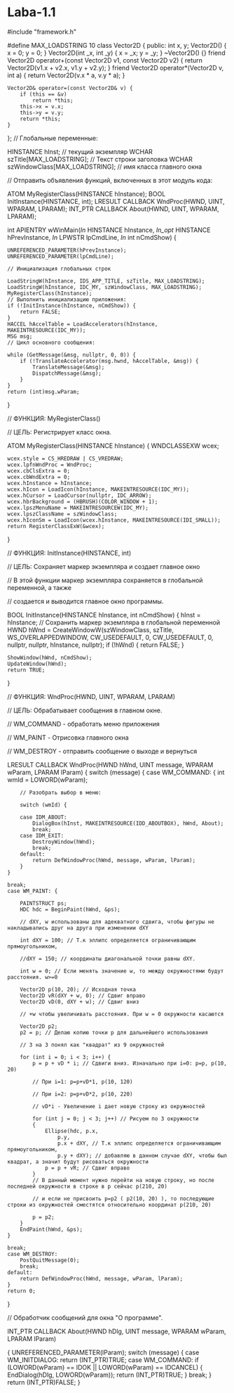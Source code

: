 # Laba-1.1
#include "framework.h"

#define MAX_LOADSTRING 10
class Vector2D {
public:
	int x, y;
	Vector2D() {
		x = 0;
		y = 0;
	}
	Vector2D(int _x, int _y) {
		x = _x;
		y = _y;
	}
	~Vector2D() {}
	friend Vector2D operator+(const Vector2D v1, const Vector2D v2) {
		return Vector2D(v1.x + v2.x, v1.y + v2.y);
	}
	friend Vector2D operator*(Vector2D v, int a) {
		return Vector2D(v.x * a, v.y * a);
	}
	
	Vector2D& operator=(const Vector2D& v) {
		if (this == &v)
			return *this;
		this->x = v.x;
		this->y = v.y;
		return *this;
	}
};
// Глобальные переменные:

HINSTANCE hInst; // текущий экземпляр
WCHAR szTitle[MAX_LOADSTRING]; // Текст строки заголовка
WCHAR szWindowClass[MAX_LOADSTRING]; // имя класса главного окна

// Отправить объявления функций, включенных в этот модуль кода:

ATOM MyRegisterClass(HINSTANCE hInstance);
BOOL InitInstance(HINSTANCE, int);
LRESULT CALLBACK WndProc(HWND, UINT, WPARAM, LPARAM);
INT_PTR CALLBACK About(HWND, UINT, WPARAM, LPARAM);

int APIENTRY wWinMain(_In_ HINSTANCE hInstance,
	_In_opt_ HINSTANCE hPrevInstance,
	_In_ LPWSTR lpCmdLine,
	_In_ int nCmdShow)
{

	UNREFERENCED_PARAMETER(hPrevInstance);
	UNREFERENCED_PARAMETER(lpCmdLine);

	// Инициализация глобальных строк

	LoadStringW(hInstance, IDS_APP_TITLE, szTitle, MAX_LOADSTRING);
	LoadStringW(hInstance, IDC_MY, szWindowClass, MAX_LOADSTRING);
	MyRegisterClass(hInstance);
	// Выполнить инициализацию приложения:
	if (!InitInstance(hInstance, nCmdShow)) {
		return FALSE;
	}
	HACCEL hAccelTable = LoadAccelerators(hInstance, MAKEINTRESOURCE(IDC_MY));
	MSG msg;
	// Цикл основного сообщения:

	while (GetMessage(&msg, nullptr, 0, 0)) {
		if (!TranslateAccelerator(msg.hwnd, hAccelTable, &msg)) {
			TranslateMessage(&msg);
			DispatchMessage(&msg);
		}
	}
	return (int)msg.wParam;
}

// ФУНКЦИЯ: MyRegisterClass()

// ЦЕЛЬ: Регистрирует класс окна.

ATOM MyRegisterClass(HINSTANCE hInstance)
{
	WNDCLASSEXW wcex;
	
	wcex.style = CS_HREDRAW | CS_VREDRAW;
	wcex.lpfnWndProc = WndProc;
	wcex.cbClsExtra = 0;
	wcex.cbWndExtra = 0;
	wcex.hInstance = hInstance;
	wcex.hIcon = LoadIcon(hInstance, MAKEINTRESOURCE(IDC_MY));
	wcex.hCursor = LoadCursor(nullptr, IDC_ARROW);
	wcex.hbrBackground = (HBRUSH)(COLOR_WINDOW + 1);
	wcex.lpszMenuName = MAKEINTRESOURCEW(IDC_MY);
	wcex.lpszClassName = szWindowClass;
	wcex.hIconSm = LoadIcon(wcex.hInstance, MAKEINTRESOURCE(IDI_SMALL));
	return RegisterClassExW(&wcex);
}


// ФУНКЦИЯ: InitInstance(HINSTANCE, int)

// ЦЕЛЬ: Сохраняет маркер экземпляра и создает главное окно

// В этой функции маркер экземпляра сохраняется в глобальной переменной, а также

// создается и выводится главное окно программы.

BOOL InitInstance(HINSTANCE hInstance, int nCmdShow)
{
	hInst = hInstance; // Сохранить маркер экземпляра в глобальной переменной
	HWND hWnd = CreateWindowW(szWindowClass, szTitle, WS_OVERLAPPEDWINDOW,
		CW_USEDEFAULT, 0, CW_USEDEFAULT, 0, nullptr, nullptr, hInstance, nullptr);
	if (!hWnd) {
		return FALSE;
	}

	ShowWindow(hWnd, nCmdShow);
	UpdateWindow(hWnd);
	return TRUE;
}

// ФУНКЦИЯ: WndProc(HWND, UINT, WPARAM, LPARAM)


// ЦЕЛЬ: Обрабатывает сообщения в главном окне.



// WM_COMMAND - обработать меню приложения

// WM_PAINT - Отрисовка главного окна

// WM_DESTROY - отправить сообщение о выходе и вернуться

LRESULT CALLBACK WndProc(HWND hWnd, UINT message, WPARAM wParam, LPARAM lParam)
{
	switch (message) {
	case WM_COMMAND: {
		int wmId = LOWORD(wParam);

		// Разобрать выбор в меню:

		switch (wmId) {

		case IDM_ABOUT:
			DialogBox(hInst, MAKEINTRESOURCE(IDD_ABOUTBOX), hWnd, About);
			break;
		case IDM_EXIT:
			DestroyWindow(hWnd);
			break;
		default:
			return DefWindowProc(hWnd, message, wParam, lParam);
		}
	}

	break;
	case WM_PAINT: {

		PAINTSTRUCT ps;
		HDC hdc = BeginPaint(hWnd, &ps);
		
		// dXY, w использованы для адекватного сдвига, чтобы фигуры не накладывались друг на друга при изменении dXY

		int dXY = 100; // Т.к эллипс определяется ограничивающим прямоугольником,

		//dXY = 150; // координаты диагональной точки равны dXY.

		int w = 0; // Если менять значение w, то между окружностями будут расстояния. w>=0

		Vector2D p(10, 20); // Исходная точка
		Vector2D vR(dXY + w, 0); // Сдвиг вправо
		Vector2D vD(0, dXY + w); // Сдвиг вниз

		// +w чтобы увеличивать расстояния. При w = 0 окружности касаются

		Vector2D p2;
		p2 = p; // Делаю копию точки p для дальнейшего использования

		// 3 на 3 понял как "квадрат" из 9 окружностей

		for (int i = 0; i < 3; i++)	{
			p = p + vD * i; // Сдвиги вниз. Изначально при i=0: p=p, p(10, 20)

			// При i=1: p=p+vD*1, p(10, 120)

			// При i=2: p=p+vD*2, p(10, 220)

			// vD*i - Увеличение i дает новую строку из окружностей

			for (int j = 0; j < 3; j++) // Рисуем по 3 окружности
			{
				Ellipse(hdc, p.x,
					p.y,
					p.x + dXY, // Т.к эллипс определяется ограничивающим прямоугольником,
					p.y + dXY); // добавляю в данном случае dXY, чтобы был квадрат, а значит будут рисоваться окружности
				p = p + vR; // Сдвиг вправо
			}
			// В данный момент нужно перейти на новую строку, но после последней окружности в строке в p сейчас p(210, 20)

			// и если не присвоить p=p2 ( p2(10, 20) ), то последующие строки из окружностей сместятся относительно координат p(210, 20)

			p = p2;
		}
		EndPaint(hWnd, &ps);
	}

	break;
	case WM_DESTROY:
		PostQuitMessage(0);
		break;
	default:
		return DefWindowProc(hWnd, message, wParam, lParam);
	}
	return 0;
}

// Обработчик сообщений для окна "О программе".

INT_PTR CALLBACK About(HWND hDlg, UINT message, WPARAM wParam, LPARAM lParam)

{
	UNREFERENCED_PARAMETER(lParam);
	switch (message)
	{
	case WM_INITDIALOG:
		return (INT_PTR)TRUE;
	case WM_COMMAND:
		if (LOWORD(wParam) == IDOK || LOWORD(wParam) == IDCANCEL)
		{
			EndDialog(hDlg, LOWORD(wParam));
			return (INT_PTR)TRUE;
		}
		break;
	}
	return (INT_PTR)FALSE;
}
